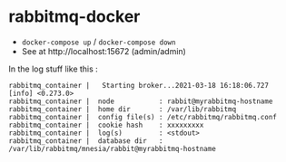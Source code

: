 # rabbitmq-docker

 - `docker-compose up` / `docker-compose down`
 - See at http://localhost:15672 (admin/admin)

In the log stuff like this :


```
rabbitmq_container |   Starting broker...2021-03-18 16:18:06.727 [info] <0.273.0>
rabbitmq_container |  node           : rabbit@myrabbitmq-hostname
rabbitmq_container |  home dir       : /var/lib/rabbitmq
rabbitmq_container |  config file(s) : /etc/rabbitmq/rabbitmq.conf
rabbitmq_container |  cookie hash    : xxxxxxxxx
rabbitmq_container |  log(s)         : <stdout>
rabbitmq_container |  database dir   : /var/lib/rabbitmq/mnesia/rabbit@myrabbitmq-hostname
```
